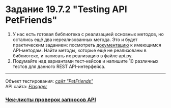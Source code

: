 # Задание 19.7.2 "Testing API PetFriends"
  
1. У нас есть готовая библиотека с реализацией основных методов, но остались ещё два нереализованных метода. Это и будет практическим заданием: посмотреть [документацию](https://petfriends.skillfactory.ru/apidocs/) к имеющимся API-методам. Найти методы, которые ещё не реализованы в библиотеке, и написать их реализацию в файле api.py.  
2. Подумайте над вариантами тест-кейсов и напишите 10 различных тестов для данного REST API-интерфейса.

---

Объект тестирования: *[сайт "PetFriends"](https://petfriends.skillfactory.ru/)*  
API сайта: *[Flasgger](https://petfriends.skillfactory.ru/apidocs/)*  

### [Чек-листы проверок запросов API](https://docs.google.com/spreadsheets/d/1xbI48-S1MN7-jIQTEQgVmu8ELHDk4jb9WtGVYOOpNu0/edit?usp=sharing)  
